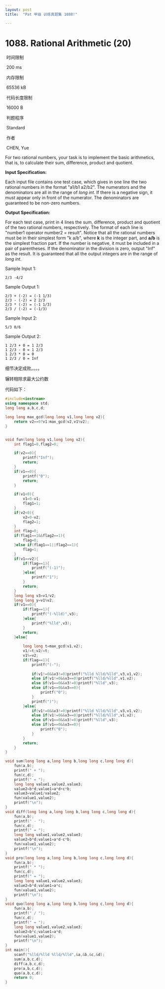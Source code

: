 ```yaml
---
layout: post
title:  "Pat 甲级 训练真题集 1088!"

---
```

# 1088. Rational Arithmetic (20)

​    时间限制  

​    200 ms

​    内存限制  

​    65536 kB

​    代码长度限制  

​    16000 B

​      判题程序    

​      Standard    

​      作者    

​      CHEN, Yue

For two rational numbers, your task is to implement the basic arithmetics, that is, to calculate their sum, difference, product and quotient.

**Input Specification:**

Each input file contains one test case, which gives in one line the two rational numbers in the format "a1/b1 a2/b2".  The numerators and the denominators are all in the range of *long int*.  If there is a negative sign, it must appear only in front of the numerator.  The denominators are guaranteed to be non-zero numbers.

**Output Specification:**

For each test case, print in 4 lines the sum, difference, product and quotient of the two rational numbers, respectively.  The format of each line is "number1 operator number2 = result".  Notice that all the rational numbers must be in their simplest form "k a/b", where **k** is the integer part, and **a/b** is the simplest fraction part.  If the number is negative, it must be included in a pair of parentheses.  If the denominator in the division is zero, output "Inf" as the result.  It is guaranteed that all the output integers are in the range of *long int*.

Sample Input 1:

```
2/3 -4/2

```

Sample Output 1:

```
2/3 + (-2) = (-1 1/3)
2/3 - (-2) = 2 2/3
2/3 * (-2) = (-1 1/3)
2/3 / (-2) = (-1/3)

```

Sample Input 2:

```
5/3 0/6

```

Sample Output 2:

```
1 2/3 + 0 = 1 2/3
1 2/3 - 0 = 1 2/3
1 2/3 * 0 = 0
1 2/3 / 0 = Inf
```

细节决定成败。。。。

辗转相除求最大公约数

代码如下：

```c++
#include<iostream>
using namespace std;
long long a,b,c,d;

long long max_gcd(long long v1,long long v2){
	return v2==0?v1:max_gcd(v2,v1%v2);
}


void fun(long long v1,long long v2){
	int flag1=0,flag2=0;

	if(v2==0){
		printf("Inf");
		return;
	}
	if(v1==0){
		printf("0");
		return;
	}

	if(v1<0){
		v1=0-v1;
		flag1=1;
	}
	if(v2<0){
		v2=0-v2;
		flag2=1;
	}
	int flag=0;
	if(flag1==1&&flag2==1){
		flag=0;
	}else if(flag1==1||flag2==1){
		flag=1;
	}
	if(v1==v2){
		if(flag==1){
			printf("(-1)");
		}else{
			printf("1");
		}
		return;
	}
	long long v3=v1/v2;
	long long y=v1%v2;
	if(v1==0){
		if(flag==1){
			printf("(-%lld)",v3);
		}else{
			printf("%lld",v3);
		}
		return;
	}else{
		
		long long t=max_gcd(v1,v2);
		v1/=t;v2/=t;
		v1%=v2;
		if(flag==1){
			printf("(-");
			
			if(v1!=0&&v3!=0)printf("%lld %lld/%lld",v3,v1,v2);
			else if(v1!=0&&v3==0)printf("%lld/%lld",v1,v2);
			else if(v1==0&&v3!=0)printf("%lld",v3);
			else if(v1==0&&v3==0){
				printf("0");
			}
			printf(")");
		}else{
			if(v1!=0&&v3!=0)printf("%lld %lld/%lld",v3,v1,v2);
			else if(v1!=0&&v3==0)printf("%lld/%lld",v1,v2);
			else if(v1==0&&v3!=0)printf("%lld",v3);
			else if(v1==0&&v3==0){
				printf("0");
			}
		}	
		return;
	}
}

void sum(long long a,long long b,long long c,long long d){
	fun(a,b);
	printf(" + ");
	fun(c,d);
	printf(" = ");
	long long value1,value2,value3;
	value2=b*d;value1=a*d+c*b;
	value3=value1/value2;
	fun(value1,value2);
	printf("\n");
}
void diff(long long a,long long b,long long c,long long d){
	fun(a,b);
	printf(" - ");
	fun(c,d);
	printf(" = ");
	long long value1,value2,value3;
	value2=b*d;value1=a*d-c*b;	
	fun(value1,value2);
	printf("\n");
}
void pro(long long a,long long b,long long c,long long d){
	fun(a,b);
	printf(" * ");
	fun(c,d);
	printf(" = ");
	long long value1,value2,value3;
	value2=b*d;value1=a*c;	
	fun(value1,value2);
	printf("\n");
}
void quo(long long a,long long b,long long c,long long d){
	fun(a,b);
	printf(" / ");
	fun(c,d);
	printf(" = ");
	long long value1,value2,value3;
	value2=b*c;value1=a*d;	
	fun(value1,value2);
	printf("\n");
}
int main(){
	scanf("%lld/%lld %lld/%lld",&a,&b,&c,&d);
	sum(a,b,c,d);
	diff(a,b,c,d);
	pro(a,b,c,d);
	quo(a,b,c,d);
	return 0;
}
```

